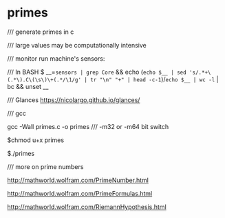 # primes

/// generate primes in c

/// large values may be computationally intensive

/// monitor run machine's sensors:

/// In BASH $ __=`sensors | grep Core` && echo \(`echo $__ | sed 's/.*+\(.*\).C\(\s\)\+(.*/\1/g' | tr "\n" "+" | head -c-1`\)\/`echo $__ | wc -l` | bc && unset __

/// Glances https://nicolargo.github.io/glances/ 


/// gcc 

gcc -Wall primes.c -o primes   /// -m32 or -m64 bit switch

$chmod u+x primes

$./primes

/// more on prime numbers

http://mathworld.wolfram.com/PrimeNumber.html

http://mathworld.wolfram.com/PrimeFormulas.html

http://mathworld.wolfram.com/RiemannHypothesis.html





